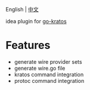 <!-- Plugin description -->
English | [中文](docs/README.CN.md)

idea plugin for [go-kratos](https://github.com/go-kratos/kratos)

# Features

* generate wire provider sets
* generate wire.go file
* kratos command integration
* protoc command integration

<!-- Plugin description end -->


